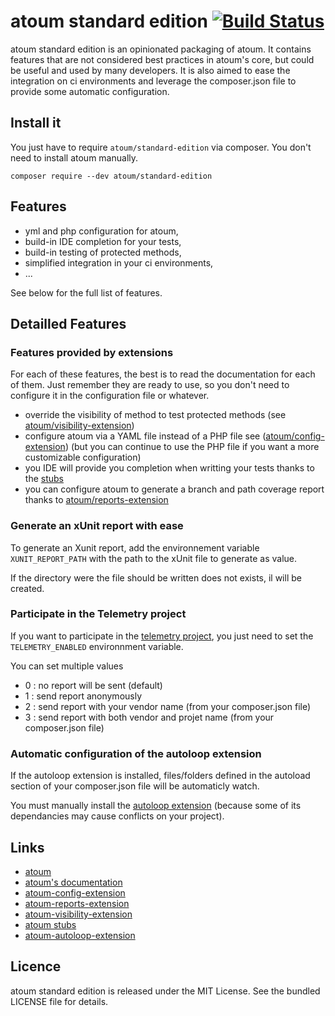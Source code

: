 # atoum standard edition [![Build Status](https://travis-ci.org/atoum/standard-edition.svg?branch=master)](https://travis-ci.org/atoum/standard-edition)

atoum standard edition is an opinionated packaging of atoum. It contains features that are not considered best practices in atoum's core, but could be useful and used by many developers. It is also aimed to ease the integration on ci environments and leverage the composer.json file to provide some automatic configuration.


## Install it

You just have to require `atoum/standard-edition` via composer. You don't need to install atoum manually.

```
composer require --dev atoum/standard-edition
```

## Features

* yml and php configuration for atoum,
* build-in IDE completion for your tests,
* build-in testing of protected methods,
* simplified integration in your ci environments,
* ...

See below for the full list of features.

## Detailled Features

### Features provided by extensions

For each of these features, the best is to read the documentation for each of them. Just remember they are ready to use, so you don't need to configure it in the configuration file or whatever.


* override the visibility of method to test protected methods (see [atoum/visibility-extension](https://github.com/atoum/visibility-extension))
* configure atoum via a YAML file instead of a PHP file see ([atoum/config-extension](https://github.com/jubianchi/atoum-config-extension)) (but you can continue to use the PHP file if you want a more customizable configuration)
* you IDE will provide you completion when writting your tests thanks to the [stubs](https://github.com/atoum/stubs)
* you can configure atoum to generate a branch and path coverage report thanks to [atoum/reports-extension](https://github.com/atoum/reports-extension)

### Generate an xUnit report with ease

To generate an Xunit report, add the environnement variable `XUNIT_REPORT_PATH` with the path to the xUnit file to generate as value.

If the directory were the file should be written does not exists,
il will be created.

### Participate in the Telemetry project

If you want to participate in the [telemetry project](http://atoum.org/news/2016/05/17/here-comes-the-telemetry.html), you just need to set the `TELEMETRY_ENABLED` environnment variable.

You can set multiple values
* 0 : no report will be sent (default)
* 1 : send report anonymously
* 2 : send report with your vendor name (from your composer.json file)
* 3 : send report with both vendor and projet name (from your composer.json file)

### Automatic configuration of the autoloop extension

If the autoloop extension is installed, files/folders defined in the autoload section of your composer.json file will be automaticly watch.

You must manually install the [autoloop extension](https://github.com/atoum/autoloop-extension) (because some of its dependancies may cause conflicts on your project).


## Links

* [atoum](http://atoum.org)
* [atoum's documentation](http://docs.atoum.org)
* [atoum-config-extension](https://github,.com/jubianchi/atoum-config-extension)
* [atoum-reports-extension](https://github.com/atoum/reports-extension)
* [atoum-visibility-extension](https://github.com/atoum/visibility-extension)
* [atoum stubs](https://github.com/atoum/stubs)
* [atoum-autoloop-extension](https://github.com/atoum/autoloop-extension)

## Licence

atoum standard edition is released under the MIT License. See the bundled LICENSE file for details.
